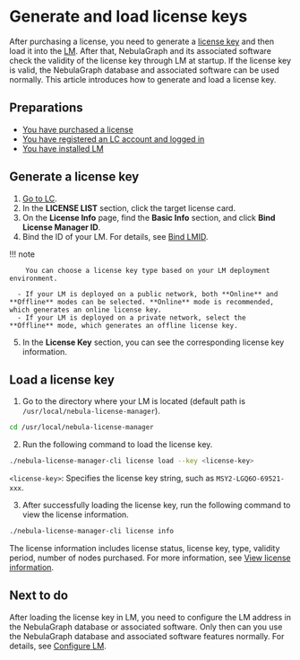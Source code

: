 # Generate and load license keys

After purchasing a license, you need to generate a [license key](2.license-management-suite/2.license-center.md) and then load it into the [LM](2.license-management-suite/3.license-manager.md). After that, NebulaGraph and its associated software check the validity of the license key through LM at startup. If the license key is valid, the NebulaGraph database and associated software can be used normally. This article introduces how to generate and load a license key.

## Preparations

- [You have purchased a license](3.purchase-license.md)
- [You have registered an LC account and logged in](2.license-management-suite/2.license-center.md)
- [You have installed LM](2.license-management-suite/3.license-manager.md)

## Generate a license key

1. [Go to LC](2.license-management-suite/2.license-center.md).
2. In the **LICENSE LIST** section, click the target license card.
3. On the **License Info** page, find the **Basic Info** section, and click **Bind License Manager ID**.
4. Bind the ID of your LM. For details, see [Bind LMID](2.license-management-suite/2.license-center.md).

  !!! note 

        You can choose a license key type based on your LM deployment environment. 

      - If your LM is deployed on a public network, both **Online** and **Offline** modes can be selected. **Online** mode is recommended, which generates an online license key.
      - If your LM is deployed on a private network, select the **Offline** mode, which generates an offline license key.
  
5. In the **License Key** section, you can see the corresponding license key information.

## Load a license key

1. Go to the directory where your LM is located (default path is `/usr/local/nebula-license-manager`).

  ```bash
  cd /usr/local/nebula-license-manager
  ```

2. Run the following command to load the license key.

  ```bash
  ./nebula-license-manager-cli license load --key <license-key>
  ```

  `<license-key>`: Specifies the license key string, such as `MSY2-LGQ6O-69521-xxx`.

3. After successfully loading the license key, run the following command to view the license information.

  ```bash
  ./nebula-license-manager-cli license info
  ```

  The license information includes license status, license key, type, validity period, number of nodes purchased. For more information, see [View license information](2.license-management-suite/3.license-manager.md).

## Next to do

After loading the license key in LM, you need to configure the LM address in the NebulaGraph database or associated software. Only then can you use the NebulaGraph database and associated software features normally. For details, see [Configure LM](2.license-management-suite/3.license-manager.md).
